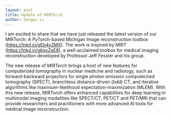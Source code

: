 ```yaml
---
layout: post
title: Update of MIRTorch 
author: Zongyu Li
---
```


I am excited to share that we have just released the latest version of our MIRTorch: A PyTorch-based Michigan Image reconstruction toolbox (https://lnkd.in/gEb4v2MX). The work is inspired by MIRT (https://lnkd.in/gbsvZeE8), a well-acclaimed toolbox for medical imaging reconstruction developed by Professor Jeff Fessler and his group.

The new release of MIRTorch brings a host of new features for computerized tomography in nuclear medicine and radiology, such as forward-backward projectors for single photon emission computerzied tomography (SPECT), branchless distance-driven (bdd) CT, and iterative algorithms like maximum-likelihood expectation-maximization (MLEM). With this new release, MIRTorch offers enhanced capabilities for deep learning in multimodal imaging modalities like SPECT/CT, PET/CT and PET/MRI that can provide researchers and practitioners with more advanced AI tools for medical image reconstruction.

